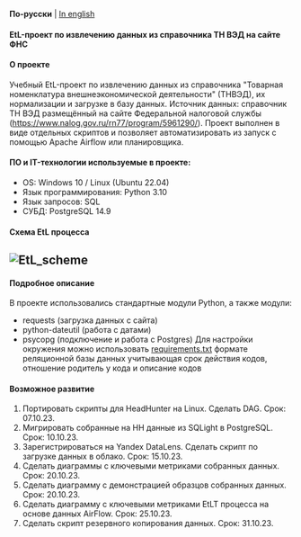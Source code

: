 **По-русски** | [In english](docs_eng/README.md)
#### EtL-проект по извлечению данных из справочника ТН ВЭД на сайте ФНС
#### О проекте
Учебный EtL-проект по извлечению данных из справочника "Товарная номенклатура внешнеэкономической деятельности" (ТНВЭД), их нормализации и загрузке в базу данных.
Источник данных: справочник ТН ВЭД размещённый на сайте Федеральной налоговой службы (https://www.nalog.gov.ru/rn77/program/5961290/).
Проект выполнен в виде отдельных скриптов и позволяет автоматизировать из запуск с помощью Apache Airflow или планировщика.
#### ПО и IT-технологии используемые в проекте:
* OS: Windows 10 / Linux (Ubuntu 22.04)
* Язык программирования: Python 3.10
* Язык запросов: SQL
* СУБД: PostgreSQL 14.9
#### Схема EtL процесса
![EtL_scheme](https://github.com/DE-Alex/EtL_jobs/assets/139635578/6ad1f7af-1b75-499b-a3ec-31fb93b926d6)
---
#### Подробное описание 
В проекте использовались стандартные модули Python, а также модули:
- requests (загрузка данных с сайта)
- python-dateutil (работа с датами)
- psycopg (подключение и работа с Postgres)
Для настройки окружения можно использовать [requirements.txt](requirements.txt)
формате реляционной базы данных учитывающая срок действия кодов, отношение родитель у кода и описание кодов

#### Возможное развитие
1. Портировать скрипты для HeadHunter на Linux. Сделать DAG. Срок: 07.10.23.
2. Мигрировать собранные на НН данные из SQLight в PostgreSQL. Срок: 10.10.23.
3. Зарегистрироваться на Yandex DataLens. Сделать скрипт по загрузке данных в облако. Срок: 15.10.23.
4. Сделать диаграммы с ключевыми метриками собранных данных. Срок: 20.10.23.
5. Сделать диаграмму с демонстрацией образцов собранных данных. Срок: 20.10.23.
6. Сделать диаграмму с ключевыми метриками EtLT процесса на основе данных AirFlow. Срок: 25.10.23.
7. Сделать скрипт резервного копирования данных. Срок: 31.10.23.
